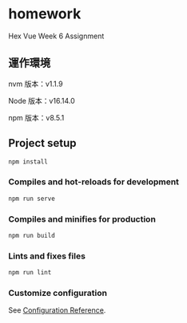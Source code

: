 # homework

Hex Vue Week 6 Assignment

## 運作環境

nvm 版本：v1.1.9

Node 版本：v16.14.0

npm 版本：v8.5.1

## Project setup

```bash
npm install
```

### Compiles and hot-reloads for development

```bash
npm run serve
```

### Compiles and minifies for production

```bash
npm run build
```

### Lints and fixes files

```bash
npm run lint
```

### Customize configuration

See [Configuration Reference](https://cli.vuejs.org/config/).
